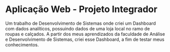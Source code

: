 # Aplicação Web - Projeto Integrador

Um trabalho de Desenvolvimento de Sistemas onde criei um Dashboard com dados analíticos, possuindo dados de uma loja local no ramo de roupas e calçados. A partir dos meus aprendizados da faculdade de Análise e Desenvolvimento de Sistemas, criei esse Dashboard, a fim de testar meus conhecimentos.
